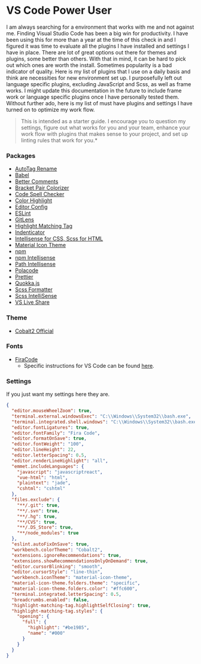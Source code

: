 # VS Code Power User

I am always searching for a environment that works with me and not against me. Finding Visual Studio Code has been a big win for productivity. I have been using this for more than a year at the time of this check in and I figured it was time to evaluate all the plugins I have installed and settings I have in place. There are lot of great options out there for themes and plugins, some better than others. With that in mind, it can be hard to pick out which ones are worth the install. Sometimes popularity is a bad indicator of quality. Here is my list of plugins that I use on a daily basis and think are necessities for new environment set up. I purposefully left out language specific plugins, excluding JavaScript and Scss, as well as frame works. I might update this documentation in the future to include frame work or language specific plugins once I have personally tested them. Without further ado, here is my list of must have plugins and settings I have turned on to optimize my work flow.

> This is intended as a starter guide. I encourage you to question my settings, figure out what works for you and your team, enhance your work flow with plugins that makes sense to your project, and set up linting rules that work for you.\*

### Packages

- [AutoTag Rename](https://marketplace.visualstudio.com/items?itemName=formulahendry.auto-rename-tag)
- [Babel](https://marketplace.visualstudio.com/items?itemName=mgmcdermott.vscode-language-babel)
- [Better Comments](https://marketplace.visualstudio.com/items?itemName=aaron-bond.better-comments)
- [Bracket Pair Colorizer](https://marketplace.visualstudio.com/items?itemName=CoenraadS.bracket-pair-colorizer)
- [Code Spell Checker](https://marketplace.visualstudio.com/items?itemName=streetsidesoftware.code-spell-checker)
- [Color Highlight](https://marketplace.visualstudio.com/items?itemName=naumovs.color-highlight)
- [Editor Config](https://marketplace.visualstudio.com/items?itemName=EditorConfig.EditorConfig)
- [ESLint](https://marketplace.visualstudio.com/items?itemName=dbaeumer.vscode-eslint)
- [GitLens](https://marketplace.visualstudio.com/items?itemName=eamodio.gitlens)
- [Highlight Matching Tag](https://marketplace.visualstudio.com/items?itemName=vincaslt.highlight-matching-tag#user-content-styling-options)
- [Indenticator](https://marketplace.visualstudio.com/items?itemName=SirTori.indenticator)
- [Intellisense for CSS, Scss for HTML](https://marketplace.visualstudio.com/items?itemName=gencer.html-slim-scss-css-class-completion)
- [Material Icon Theme](https://marketplace.visualstudio.com/items?itemName=PKief.material-icon-theme)
- [npm](https://marketplace.visualstudio.com/items?itemName=eg2.vscode-npm-script)
- [npm Intellisense](https://marketplace.visualstudio.com/items?itemName=christian-kohler.npm-intellisense)
- [Path Intellisense](https://marketplace.visualstudio.com/items?itemName=christian-kohler.path-intellisense)
- [Polacode](https://marketplace.visualstudio.com/items?itemName=pnp.polacode)
- [Prettier](https://marketplace.visualstudio.com/items?itemName=esbenp.prettier-vscode)
- [Quokka.js](https://marketplace.visualstudio.com/items?itemName=WallabyJs.quokka-vscode)
- [Scss Formatter](https://marketplace.visualstudio.com/items?itemName=sibiraj-s.vscode-scss-formatter)
- [Scss IntelliSense](https://marketplace.visualstudio.com/items?itemName=mrmlnc.vscode-scss)
- [VS Live Share](https://marketplace.visualstudio.com/items?itemName=MS-vsliveshare.vsliveshare)

### Theme

- [Cobalt2 Official](https://marketplace.visualstudio.com/items?itemName=wesbos.theme-cobalt2)

### Fonts

- [FiraCode](https://github.com/tonsky/FiraCode)
  - Specific instructions for VS Code can be found [here](https://github.com/tonsky/FiraCode/wiki/VS-Code-Instructions).

### Settings

If you just want my settings here they are.

```JSON
{
  "editor.mouseWheelZoom": true,
  "terminal.external.windowsExec": "C:\\Windows\\System32\\bash.exe",
  "terminal.integrated.shell.windows": "C:\\Windows\\System32\\bash.exe",
  "editor.fontLigatures": true,
  "editor.fontFamily": "Fira Code",
  "editor.formatOnSave": true,
  "editor.fontWeight": "100",
  "editor.lineHeight": 22,
  "editor.letterSpacing": 0.5,
  "editor.renderLineHighlight": "all",
  "emmet.includeLanguages": {
    "javascript": "javascriptreact",
    "vue-html": "html",
    "plaintext": "jade",
    "cshtml": "cshtml"
  },
  "files.exclude": {
    "**/.git": true,
    "**/.svn": true,
    "**/.hg": true,
    "**/CVS": true,
    "**/.DS_Store": true,
    "**/node_modules": true
  },
  "eslint.autoFixOnSave": true,
  "workbench.colorTheme": "Cobalt2",
  "extensions.ignoreRecommendations": true,
  "extensions.showRecommendationsOnlyOnDemand": true,
  "editor.cursorBlinking": "smooth",
  "editor.cursorStyle": "line-thin",
  "workbench.iconTheme": "material-icon-theme",
  "material-icon-theme.folders.theme": "specific",
  "material-icon-theme.folders.color": "#ffc600",
  "terminal.integrated.letterSpacing": 0.5,
  "breadcrumbs.enabled": false,
  "highlight-matching-tag.highlightSelfClosing": true,
  "highlight-matching-tag.styles": {
    "opening": {
      "full": {
        "highlight": "#be1985",
        "name": "#000"
      }
    }
  }
}
```
